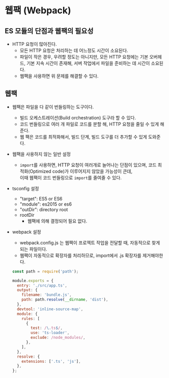 # 웹팩 (Webpack)

## ES 모듈의 단점과 웹팩의 필요성

- HTTP 요청이 많아진다.
  - 모든 HTTP 요청은 처리하는 데 어느정도 시간이 소요된다.
  - 파일이 작은 경우, 우려할 정도는 아니지만, 모든 HTTP 요청에는 기본 오버헤드, 기본 지속 시간이 존재해,
    서버 작업에서 파일을 준비하는 데 시간이 소요된다.
  - 웹팩을 사용하면 위 문제를 해결할 수 있다.

## 웹팩

- 웹팩은 파일을 다 같이 번들링하는 도구이다.

  - 빌드 오케스트레이션(Build orchestration) 도구라 할 수 있다.
  - 코드 번들링으로 여러 개 파일로 코드를 분할 해, HTTP 요청을 줄일 수 있게 해준다.
  - 웹 팩은 코드를 최적화해서, 빌드 단계, 빌드 도구를 더 추가할 수 있게 도와준다.

- 웹팩을 사용하지 않는 일반 설정

  - `import`를 사용하면, HTTP 요청이 여러개로 늘어나는 단점이 있으며, 코드 최적화(Optimized code)가 이루어지지 않았을 가능성이 큰데,  
    이때 웹팩이 코드 번들링으로 `import`를 줄여줄 수 있다.

- tsconfig 설정

  - "target": ES5 or ES6
  - "module": es2015 or es6
  - "outDir": directory root
  - rootDir
    - 웹팩에 의해 결정되어 필요 없다.

- webpack 설정

  - webpack.config.js 는 웹팩이 프로젝트 작업을 전달할 때, 자동적으로 찾게 되는 파일이다.
  - 웹팩이 자동적으로 확장자를 처리하므로, import에서 .js 확장자를 제거해야한다.

  ```js
  const path = require('path');

  module.exports = {
    entry: './src/app.ts',
    output: {
      filename: 'bundle.js',
      path: path.resolve(__dirname, 'dist'),
    },
    devtool: 'inline-source-map',
    module: {
      rules: [
        {
          test: /\.ts$/,
          use: 'ts-loader',
          exclude: /node_modules/,
        },
      ],
    },
    resolve: {
      extensions: ['.ts', 'js'],
    },
  };
  ```
